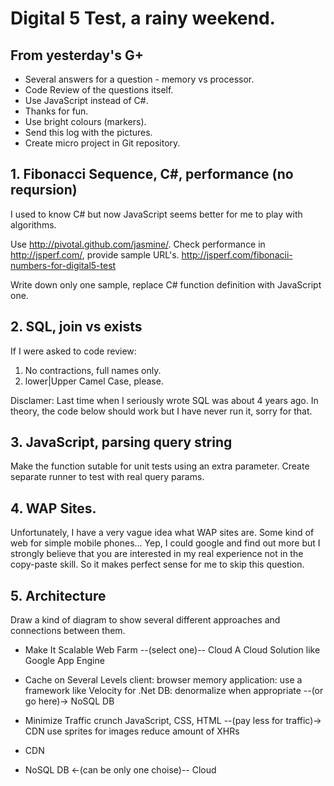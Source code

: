 # Digital 5 Test, a rainy weekend.

## From yesterday's G+

* Several answers for a question - memory vs processor.
* Code Review of the questions itself.
* Use JavaScript instead of C#.
* Thanks for fun.
* Use bright colours (markers).
* Send this log with the pictures.
* Create micro project in Git repository.

## 1. Fibonacci Sequence, C#, performance (no reqursion)

I used to know C# but now JavaScript seems better for me to play with algorithms.

Use http://pivotal.github.com/jasmine/.
Check performance in http://jsperf.com/, provide sample URL's.
http://jsperf.com/fibonacii-numbers-for-digital5-test

Write down only one sample, replace C# function definition with JavaScript one.

## 2. SQL, join vs exists

If I were asked to code review: 
1. No contractions, full names only.
2. lower|Upper Camel Case, please.

Disclamer:
Last time when I seriously wrote SQL was about 4 years ago.
In theory, the code below should work but I have never run it, sorry for that.

## 3. JavaScript, parsing query string

Make the function sutable for unit tests using an extra parameter.
Create separate runner to test with real query params.

## 4. WAP Sites.

Unfortunately, I have a very vague idea what WAP sites are.
Some kind of web for simple mobile phones...
Yep, I could google and find out more
but I strongly believe that you are interested in my real experience not in the copy-paste skill.
So it makes perfect sense for me to skip this question.

## 5. Architecture

Draw a kind of diagram to show several different approaches and connections between them.

* Make It Scalable
  Web Farm --(select one)-- Cloud
  A Cloud Solution like Google App Engine

* Cache on Several Levels
  client: browser memory
  application: use a framework like Velocity for .Net
  DB: denormalize when appropriate --(or go here)-> NoSQL DB

* Minimize Traffic
  crunch JavaScript, CSS, HTML --(pay less for traffic)-> CDN
  use sprites for images
  reduce amount of XHRs

* CDN

* NoSQL DB  <-(can be only one choise)-- Cloud



